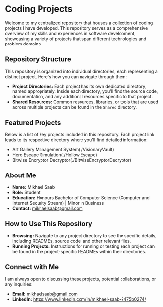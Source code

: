 # Coding Projects

Welcome to my centralized repository that houses a collection of coding projects I have developed. This repository serves as a comprehensive overview of my skills and experiences in software development, showcasing a variety of projects that span different technologies and problem domains.

## Repository Structure
This repository is organized into individual directories, each representing a distinct project. Here's how you can navigate through them:

- **Project Directories:** Each project has its own dedicated directory, named appropriately. Inside each directory, you'll find the source code, documentation, and any additional resources specific to that project.
- **Shared Resources:** Common resources, libraries, or tools that are used across multiple projects can be found in the `Shared` directory.

## Featured Projects
Below is a list of key projects included in this repository. Each project link leads to its respective directory where you'll find detailed information:

- Art Gallery Management System(./VisionaryVault)
- Hero Escape Simulation(./Hollow Escape)
- Bitwise Encryptor Decryptor(./BitwiseEncryptorDecryptor)

## About Me
- **Name:** Mikhael Saab
- **Role:** Student
- **Education:** Honours Bachelor of Computer Science (Computer and Internet Security Stream) | Minor in Business
- **Contact:** mikhaelsaab@gmail.com

## How to Use This Repository
- **Browsing:** Navigate to any project directory to see the specific details, including READMEs, source code, and other relevant files.
- **Running Projects:** Instructions for running or testing each project can be found in the project-specific READMEs within their directories.

## Connect with Me
I am always open to discussing these projects, potential collaborations, or any inquiries:
- **Email:** mikhaelsaab@gmail.com
- **LinkedIn:** https://www.linkedin.com/in/mikhael-saab-2475b0274/
